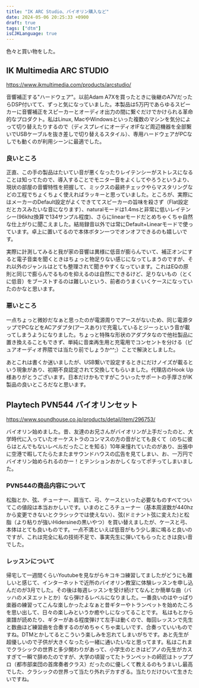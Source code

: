 ```yaml
---
title: "IK ARC Studio、バイオリン購入など"
date: 2024-05-06 20:25:33 +0900
draft: true
tags: ["dtm"]
isCJKLanguage: true
---
```


色々と買い物をした。

<!--more-->

## IK Multimedia ARC STUDIO

https://www.ikmultimedia.com/products/arcstudio/

音響補正する"ハードウェア"。以前Adam A7Xを買ったときに後継のA7VだったらDSP付いてて、ずっと気になっていました。本製品は5万円であらゆるスピーカーに音響補正をスピーカーとオーディオ出力の間に繋ぐだけでかけられる革命的なプロダクト。私はLinux, MacやWindowsといった複数のマシンを気分によって切り替えたりするので（ディスプレイにオーディオIFなど周辺機器を全部繋いでUSBケーブルを抜き差しで切り替えるスタイル）、専用ハードウェアがPCなしでも動くのが利用シーンに最適でした。

### 良いところ

正直、この手の製品はたいてい音が悪くなったりレイテンシーがストレスになることは知ってたので、導入することでモニター音をよくしてやろうというより、現状の部屋の音響特性を把握して、ミックスの最終チェックやらマスタリングなどの工程でちょくちょく使えればラッキーと思っていました。ところが、実際にはメーカーのDefault設定がよくできててスピーカーの旨味を殺さず（Flat設定だとカスみたいな音になります）、naturalモードは1.4msと非常に低いレイテンシー(96khz換算で134サンプル程度)、さらにlinearモードだとめちゃくちゃ自然な仕上がりに聞こえました。結局録音以外では常にDefault+Linearモードで使っています。卓上に置いてるので本体ボタン一つでオンオフできるのも嬉しいです。

実際に計測してみると我が家の音響は異様に低音が膨らんでいて、補正オンにすると電子音楽を聞くときはちょっと物足りない感じになってしまうのですが、それ以外のジャンルはとても整理されて聞きやすくなっています。これはEQの原則と同じで膨らんでるものを抑えるのは自然にできるけど、足りないもの（とくに低音）をブーストするのは難しいという、前者のうまくいくケースになっていたのかなと思います。

### 悪いところ

一点ちょっと微妙だなぁと思ったのが電源周りでアースがないため、同じ電源タップでPCなどをACアダプタ(アースあり)で充電しているとジーっという音が載ってしまうようになりました。ちょっと特殊な形状のアダプタなので他社製品に置き換えることもできず、単純に音楽再生用と充電用でコンセントを分ける（ピュアオーディオ界隈では当たり前でしょうか^^;）ことで解決としました。

あとこれは書くか迷いましたが、USB繋いで設定するときにだけノイズが載るという現象があり、初期不良認定されて交換してもらいました。代理店のHook Up様ありがとうございます。日本だけかもですがこういったサポートの手厚さがIK製品の良いところだなと思います。

## Playtech PVN544 バイオリンセット

https://www.soundhouse.co.jp/products/detail/item/296753/

バイオリン始めました。昔、友達のお兄さんがバイオリンが上手だったのと、大学時代に入っていたオーケストラのコンマスの方の音がとても良くて（のちに彼らはとんでもないレベルだったことを知る）10年来憧れていたのがあり、出張中に空港で暇してたらたまたまサウンドハウスの広告を見てしまい、お、一万円でバイオリン始められるのかー！とテンションおかしくなってポチってしまいました。

### PVN544の商品内容について

松脂とか、弦、チューナー、肩当て、弓、ケースといった必要なものすべてついてこの値段は本当おかしいです。いまのところチューナー（基本周波数が440hzから変更できないとクラシックでは使えない）、弦(ドミナント弦に変えた)と松脂（より粘りが強いHidersineの黒いやつ）を買い替えましたが、ケースと弓、本体はとても良いものです。一点不満といえば低音がもう少し楽に鳴ると良いのですが、これは完全に私の技術不足で、事実先生に弾いてもらったときは良い音でした。

### レッスンについて

帰宅して一週間くらいYoutubeを見ながらキコキコ練習してましたがどうにも難しいと感じて、インターネットで近所のバイオリン教室に体験レッスンを申し込んだのが3月でした。その後は毎週レッスンを受け続けてなんとか簡単な曲（バッハのメヌエットとか）なら弾けるレベルになりました。一番良いのはやっぱり楽器の練習ってこんな楽しかったよなぁと昔ギターやトランペットを始めたころを思い出して、日々の楽しみというか癒やしになってることです。
私はもとから楽譜が読めたり、ギターがある程度弾けて左手は動くので、毎回レッスンで先生と数曲ほど練習曲を合奏するのがめちゃくちゃ楽しいです、合奏っていいものですね。DTMとかしてるとこういう楽しみを忘れてしまいがちです。あと先生が超優しいので子供が大きくなったら一緒に通いたいなと思ってます。私はこれまでクラシックの世界と多少関わりがあって、小学生のときはピアノの先生がカスすぎて一瞬で辞めたのですが、大学の頃習ってたトランペットの師匠はトッププロ（都市部楽団の首席奏者クラス）だったのに優しくて教えるのもうまいし最高でした、クラシックの世界って当たり外れデカすぎる。当たりだけひいて生きたいですね。
